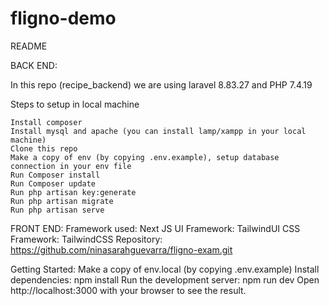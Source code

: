 # fligno-demo
README

BACK END:

In this repo (recipe_backend) we are using laravel 8.83.27 and PHP 7.4.19 

Steps to setup in local machine

    Install composer
    Install mysql and apache (you can install lamp/xampp in your local machine)
    Clone this repo
    Make a copy of env (by copying .env.example), setup database connection in your env file
    Run Composer install
    Run Composer update
    Run php artisan key:generate
    Run php artisan migrate
    Run php artisan serve

FRONT END:
Framework used: Next JS
UI Framework: TailwindUI
CSS Framework: TailwindCSS
Repository: https://github.com/ninasarahguevarra/fligno-exam.git

Getting Started:
    Make a copy of env.local (by copying .env.example)
    Install dependencies: npm install
    Run the development server: npm run dev
    Open http://localhost:3000 with your browser to see the result.


